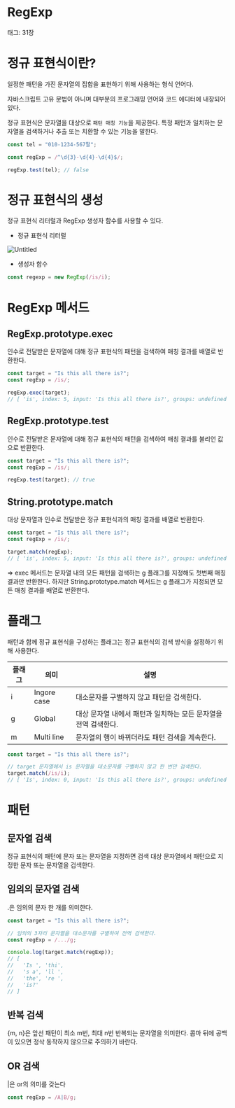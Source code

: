 # RegExp

태그: 31장

# 정규 표현식이란?

일정한 패턴을 가진 문자열의 집합을 표현하기 위해 사용하는 형식 언어다. 

자바스크립트 고유 문법이 아니며 대부분의 프로그래밍 언어와 코드 에디터에 내장되어 있다.

정규 표현식은 문자열을 대상으로 `패턴 매칭 기능`을 제공한다. 특정 패턴과 일치하는 문자열을 검색하거나 추출 또는 치환할 수 있는 기능을 말한다.

```jsx
const tel = "010-1234-567팔";

const regExp = /^\d{3}-\d{4}-\d{4}$/;

regExp.test(tel); // false
```

# 정규 표현식의 생성

정규 표현식 리터럴과 RegExp 생성자 함수를 사용할 수 있다.

- 정규 표현식 리터럴

![Untitled](RegExp%20bafbef76eebc41f0b378e24450785ee8/Untitled.png)

- 생성자 함수

```jsx
const regexp = new RegExp(/is/i);
```

# RegExp 메서드

## RegExp.prototype.exec

인수로 전달받은 문자열에 대해 정규 표현식의 패턴을 검색하여 매칭 결과를 배열로 반환한다.

```jsx
const target = "Is this all there is?";
const regExp = /is/;

regExp.exec(target); 
// [ 'is', index: 5, input: 'Is this all there is?', groups: undefined ]
```

## RegExp.prototype.test

인수로 전달받은 문자열에 대해 정규 표현식의 패턴을 검색하여 매칭 결과를 불리언 값으로 반환한다.

```jsx
const target = "Is this all there is?";
const regExp = /is/;

regExp.test(target); // true
```

## String.prototype.match

대상 문자열과 인수로 전달받은 정규 표현식과의 매칭 결과를 배열로 반환한다.

```jsx
const target = "Is this all there is?";
const regExp = /is/;

target.match(regExp);
// [ 'is', index: 5, input: 'Is this all there is?', groups: undefined ]
```

⇒ exec 메서드는 문자열 내의 모든 패턴을 검색하는 g 플래그를 지정해도 첫번째 매칭 결과만 반환한다. 하지만 String.prototype.match 메서드는 g 플래그가 지정되면 모든 매칭 결과를 배열로 반환한다.

# 플래그

패턴과 함께 정규 표현식을 구성하는 플래그는 정규 표현식의 검색 방식을 설정하기 위해 사용한다.

| 플래그 | 의미 | 설명 |
| --- | --- | --- |
| i | Ingore case  | 대소문자를 구별하지 않고 패턴을 검색한다. |
| g | Global | 대상 문자열 내에서 패턴과 일치하는 모든 문자열을 전역 검색한다. |
| m  | Multi line | 문자열의 행이 바뀌더라도 패턴 검색을 계속한다. |

```jsx
const target = "Is this all there is?";

// target 문자열에서 is 문자열을 대소문자를 구별하지 않고 한 번만 검색한다.
target.match(/is/i);
// [ 'Is', index: 0, input: 'Is this all there is?', groups: undefined ]
```

# 패턴

## 문자열 검색

정규 표현식의 패턴에 문자 또는 문자열을 지정하면 검색 대상 문자열에서 패턴으로 지정한 문자 또는 문자열을 검색한다.

## 임의의 문자열 검색

.은 임의의 문자 한 개를 의미한다.

```jsx
const target = "Is this all there is?";

// 임의의 3자리 문자열을 대소문자를 구별하여 전역 검색한다.
const regExp = /.../g;

console.log(target.match(regExp));
// [
//   'Is ', 'thi',
//   's a', 'll ',
//   'the', 're ',
//   'is?'
// ]

```

## 반복 검색

{m, n}은 앞선 패턴이 최소 m번, 최대 n번 반복되는 문자열을 의미한다. 콤마 뒤에 공백이 있으면 정삭 동작하지 않으므로 주의하기 바란다.

## OR 검색

|은 or의 의미를 갖는다

```jsx
const regExp = /A|B/g;
```